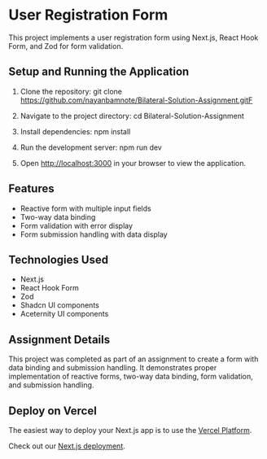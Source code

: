 # User Registration Form

This project implements a user registration form using Next.js, React Hook Form, and Zod for form validation.

## Setup and Running the Application

1. Clone the repository:
git clone https://github.com/nayanbamnote/Bilateral-Solution-Assignment.gitF

2. Navigate to the project directory:
cd Bilateral-Solution-Assignment

3. Install dependencies:
npm install

4. Run the development server:
npm run dev

5. Open [http://localhost:3000](http://localhost:3000) in your browser to view the application.

## Features

- Reactive form with multiple input fields
- Two-way data binding
- Form validation with error display
- Form submission handling with data display

## Technologies Used

- Next.js
- React Hook Form
- Zod
- Shadcn UI components
- Aceternity UI components

## Assignment Details

This project was completed as part of an assignment to create a form with data binding and submission handling. It demonstrates proper implementation of reactive forms, two-way data binding, form validation, and submission handling.

## Deploy on Vercel

The easiest way to deploy your Next.js app is to use the [Vercel Platform](https://vercel.com/new?utm_medium=default-template&filter=next.js&utm_source=create-next-app&utm_campaign=create-next-app-readme).

Check out our [Next.js deployment](https://bilateral-solution-assignment.vercel.app/).
